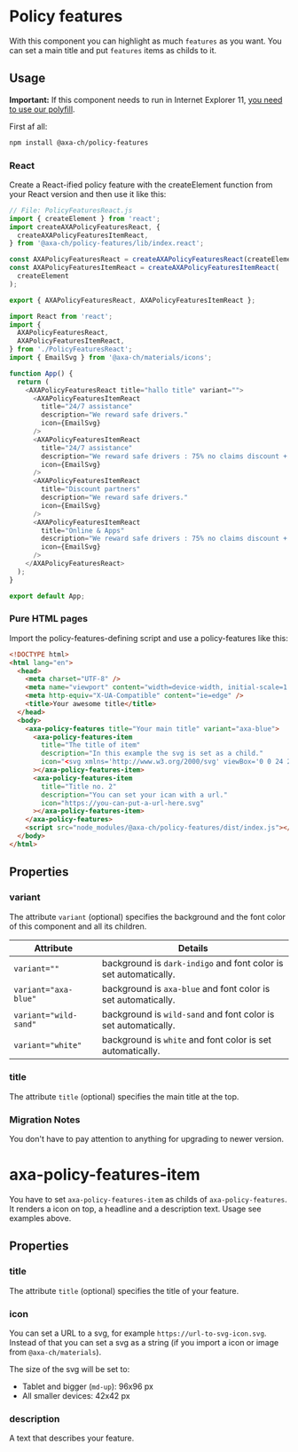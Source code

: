 # Policy features

With this component you can highlight as much `features` as you want. You can set a main title and put `features` items as childs to it.

## Usage

**Important:** If this component needs to run in Internet Explorer 11, [you need to use our polyfill](https://github.com/axa-ch/patterns-library/tree/develop/src/components/05-utils/polyfill).

First af all:

```bash
npm install @axa-ch/policy-features
```

### React

Create a React-ified policy feature with the createElement function from your React version and then use it like this:

```js
// File: PolicyFeaturesReact.js
import { createElement } from 'react';
import createAXAPolicyFeaturesReact, {
  createAXAPolicyFeaturesItemReact,
} from '@axa-ch/policy-features/lib/index.react';

const AXAPolicyFeaturesReact = createAXAPolicyFeaturesReact(createElement);
const AXAPolicyFeaturesItemReact = createAXAPolicyFeaturesItemReact(
  createElement
);

export { AXAPolicyFeaturesReact, AXAPolicyFeaturesItemReact };
```

```js
import React from 'react';
import {
  AXAPolicyFeaturesReact,
  AXAPolicyFeaturesItemReact,
} from './PolicyFeaturesReact';
import { EmailSvg } from '@axa-ch/materials/icons';

function App() {
  return (
    <AXAPolicyFeaturesReact title="hallo title" variant="">
      <AXAPolicyFeaturesItemReact
        title="24/7 assistance"
        description="We reward safe drivers."
        icon={EmailSvg}
      />
      <AXAPolicyFeaturesItemReact
        title="24/7 assistance"
        description="We reward safe drivers : 75% no claims discount + an extra 10% off if you get a quote online. This is a long text."
        icon={EmailSvg}
      />
      <AXAPolicyFeaturesItemReact
        title="Discount partners"
        description="We reward safe drivers."
        icon={EmailSvg}
      />
      <AXAPolicyFeaturesItemReact
        title="Online & Apps"
        description="We reward safe drivers : 75% no claims discount + an extra 10% off if you get a quote online"
        icon={EmailSvg}
      />
    </AXAPolicyFeaturesReact>
  );
}

export default App;
```

### Pure HTML pages

Import the policy-features-defining script and use a policy-features like this:

```html
<!DOCTYPE html>
<html lang="en">
  <head>
    <meta charset="UTF-8" />
    <meta name="viewport" content="width=device-width, initial-scale=1.0" />
    <meta http-equiv="X-UA-Compatible" content="ie=edge" />
    <title>Your awesome title</title>
  </head>
  <body>
    <axa-policy-features title="Your main title" variant="axa-blue">
      <axa-policy-features-item
        title="The title of item"
        description="In this example the svg is set as a child."
        icon="<svg xmlns='http://www.w3.org/2000/svg' viewBox='0 0 24 24'><path d='M11.99 19a1.34 1.34 0 0 1-.962-.4L1.399 9.27c-1.238-1.199.688-3.11 1.926-1.865l8.666 8.352 8.665-8.352c1.238-1.2 3.21.666 1.926 1.866l-9.629 9.33c-.229.266-.596.399-.962.399z' fill='currentColor'/></svg>"
      ></axa-policy-features-item>
      <axa-policy-features-item
        title="Title no. 2"
        description="You can set your ican with a url."
        icon="https://you-can-put-a-url-here.svg"
      ></axa-policy-features-item>
    </axa-policy-features>
    <script src="node_modules/@axa-ch/policy-features/dist/index.js"></script>
  </body>
</html>
```

## Properties

### variant

The attribute `variant` (optional) specifies the background and the font color of this component and all its children.

| Attribute             | Details                                                          |
| --------------------- | ---------------------------------------------------------------- |
| `variant=""`          | background is `dark-indigo` and font color is set automatically. |
| `variant="axa-blue"`  | background is `axa-blue` and font color is set automatically.    |
| `variant="wild-sand"` | background is `wild-sand` and font color is set automatically.   |
| `variant="white"`     | background is `white` and font color is set automatically.       |

### title

The attribute `title` (optional) specifies the main title at the top.

### Migration Notes

You don't have to pay attention to anything for upgrading to newer version.

# axa-policy-features-item

You have to set `axa-policy-features-item` as childs of `axa-policy-features`. It renders a icon on top, a headline and a description text. Usage see examples above.

## Properties

### title

The attribute `title` (optional) specifies the title of your feature.

### icon

You can set a URL to a svg, for example `https://url-to-svg-icon.svg`. Instead of that you can set a svg as a string (if you import a icon or image from `@axa-ch/materials`).

The size of the svg will be set to:

- Tablet and bigger (`md-up`): 96x96 px
- All smaller devices: 42x42 px

### description

A text that describes your feature.
